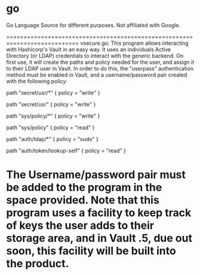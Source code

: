 # go
Go Language Source for different purposes.  Not affiliated with Google.

===========================================================================
vsecure.go:  This program allows interacting with Hashicorp's Vault in an easy
way.  It uses an individuals Active Directory (or LDAP) credentials to interact
with the generic backend.  On first use, it will create the paths and policy
needed for the user, and assign it to their LDAP user in Vault.  In order to 
do this, the "userpass" authentication method must be enabled in Vault, and 
a username/password pair created with the following policy:

path "secret/usr/*" {
  policy = "write"
}

path "secret/usr" {
  policy = "write"
}

path "sys/policy/*" {
  policy = "write"
}

path "sys/policy" {
  policy = "read"
}

path "auth/ldap/*" {
  policy = "sudo"
}

path "auth/token/lookup-self" {
  policy = "read"
}

The Username/password pair must be added to the program in the space provided.
Note that this program uses a facility to keep track of keys the user adds to
their storage area, and in Vault .5, due out soon, this facility will be built
into the product.
============================================================================


